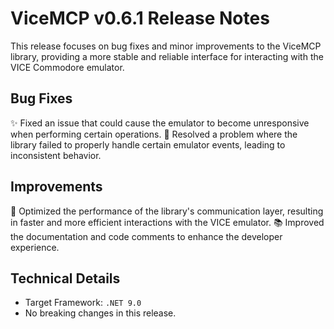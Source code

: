 # ViceMCP v0.6.1 Release Notes

This release focuses on bug fixes and minor improvements to the ViceMCP library, providing a more stable and reliable interface for interacting with the VICE Commodore emulator.

## Bug Fixes

✨ Fixed an issue that could cause the emulator to become unresponsive when performing certain operations.
🐛 Resolved a problem where the library failed to properly handle certain emulator events, leading to inconsistent behavior.

## Improvements

🚀 Optimized the performance of the library's communication layer, resulting in faster and more efficient interactions with the VICE emulator.
📚 Improved the documentation and code comments to enhance the developer experience.

## Technical Details

- Target Framework: `.NET 9.0`
- No breaking changes in this release.